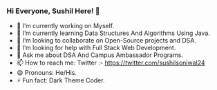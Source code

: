 ### Hi Everyone, Sushil Here! 👋

- 🔭 I’m currently working on Myself.
- 🌱 I’m currently learning Data Structures And Algorithms Using Java.
- 👯 I’m looking to collaborate on Open-Source projects and DSA.
- 🤔 I’m looking for help with Full Stack Web Development.
- 💬 Ask me about DSA And Campus Ambassador Programs.
- 📫 How to reach me: Twitter :- https://twitter.com/sushilsoniwal24
- 😄 Pronouns: He/His.
- ⚡ Fun fact: Dark Theme Coder.

